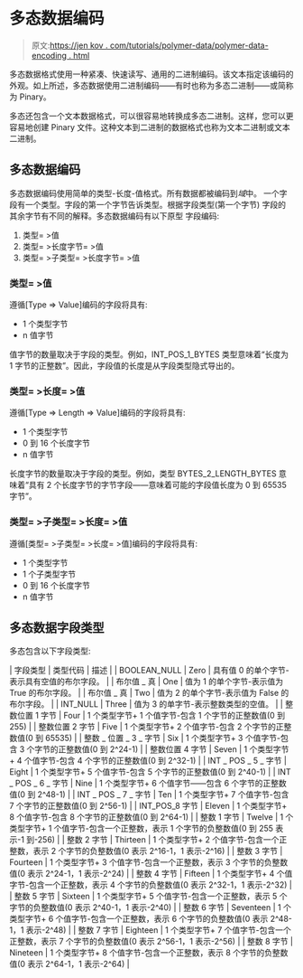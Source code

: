 # 多态数据编码

> 原文:[https://jen kov . com/tutorials/polymer-data/polymer-data-encoding . html](https://jenkov.com/tutorials/polymorph-data/polymorph-data-encoding.html)

多态数据格式使用一种紧凑、快速读写、通用的二进制编码。该文本指定该编码的外观。如上所述，多态数据使用二进制编码——有时也称为多态二进制——或简称为 Pinary。

多态还包含一个文本数据格式，可以很容易地转换成多态二进制。这样，您可以更容易地创建 Pinary 文件。这种文本到二进制的数据格式也称为文本二进制或文本二进制。

## 多态数据编码

多态数据编码使用简单的类型-长度-值格式。所有数据都被编码到*域*中。 一个字段有一个类型。字段的第一个字节告诉类型。根据字段类型(第一个字节) 字段的其余字节有不同的解释。多态数据编码有以下原型 字段编码:

1.  类型= >值
2.  类型= >长度字节= >值
3.  类型= >子类型= >长度字节= >值

### 类型= >值

遵循[Type => Value]编码的字段将具有:

*   1 个类型字节
*   n 值字节

值字节的数量取决于字段的类型。例如，INT_POS_1_BYTES 类型意味着“长度为 1 字节的正整数”。因此，字段值的长度是从字段类型隐式导出的。

### 类型= >长度= >值

遵循[Type => Length => Value]编码的字段将具有:

*   1 个类型字节
*   0 到 16 个长度字节
*   n 值字节

长度字节的数量取决于字段的类型。例如，类型 BYTES_2_LENGTH_BYTES 意味着“具有 2 个长度字节的字节字段——意味着可能的字段值长度为 0 到 65535 字节”。

### 类型= >子类型= >长度= >值

遵循[类型= >子类型= >长度= >值]编码的字段将具有:

*   1 个类型字节
*   1 个子类型字节
*   0 到 16 个长度字节
*   n 值字节

## 多态数据字段类型

多态包含以下字段类型:

| 字段类型 | 类型代码 | 描述 |
| BOOLEAN_NULL | Zero | 具有值 0 的单个字节-表示具有空值的布尔字段。 |
| 布尔值 _ 真 | One | 值为 1 的单个字节-表示值为 True 的布尔字段。 |
| 布尔值 _ 真 | Two | 值为 2 的单个字节-表示值为 False 的布尔字段。 |
| INT_NULL | Three | 值为 3 的单字节-表示整数类型的空值。 |
| 整数位置 1 字节 | Four | 1 个类型字节+ 1 个值字节-包含 1 个字节的正整数值(0 到 255) |
| 整数位置 2 字节 | Five | 1 个类型字节+ 2 个值字节-包含 2 个字节的正整数值(0 到 65535) |
| 整数 _ 位置 _ 3 _ 字节 | Six | 1 个类型字节+ 3 个值字节-包含 3 个字节的正整数值(0 到 2^24-1) |
| 整数位置 4 字节 | Seven | 1 个类型字节+ 4 个值字节-包含 4 个字节的正整数值(0 到 2^32-1) |
| INT _ POS _ 5 _ 字节 | Eight | 1 个类型字节+ 5 个值字节-包含 5 个字节的正整数值(0 到 2^40-1) |
| INT _ POS _ 6 _ 字节 | Nine | 1 个类型字节+ 6 个值字节——包含 6 个字节的正整数值(0 到 2^48-1) |
| INT _ POS _ 7 _ 字节 | Ten | 1 个类型字节+ 7 个值字节-包含 7 个字节的正整数值(0 到 2^56-1) |
| INT_POS_8 字节 | Eleven | 1 个类型字节+ 8 个值字节-包含 8 个字节的正整数值(0 到 2^64-1) |
| 整数 1 字节 | Twelve | 1 个类型字节+ 1 个值字节-包含一个正整数，表示 1 个字节的负整数值(0 到 255 表示-1 到-256) |
| 整数 2 字节 | Thirteen | 1 个类型字节+ 2 个值字节-包含一个正整数，表示 2 个字节的负整数值(0 表示 2^16-1，1 表示-2^16) |
| 整数 3 字节 | Fourteen | 1 个类型字节+ 3 个值字节-包含一个正整数，表示 3 个字节的负整数值(0 表示 2^24-1，1 表示-2^24) |
| 整数 4 字节 | Fifteen | 1 个类型字节+ 4 个值字节-包含一个正整数，表示 4 个字节的负整数值(0 表示 2^32-1，1 表示-2^32) |
| 整数 5 字节 | Sixteen | 1 个类型字节+ 5 个值字节-包含一个正整数，表示 5 个字节的负整数值(0 表示 2^40-1，1 表示-2^40) |
| 整数 6 字节 | Seventeen | 1 个类型字节+ 6 个值字节-包含一个正整数，表示 6 个字节的负整数值(0 表示 2^48-1，1 表示-2^48) |
| 整数 7 字节 | Eighteen | 1 个类型字节+ 7 个值字节-包含一个正整数，表示 7 个字节的负整数值(0 表示 2^56-1，1 表示-2^56) |
| 整数 8 字节 | Nineteen | 1 个类型字节+ 8 个值字节-包含一个正整数，表示 8 个字节的负整数值(0 表示 2^64-1，1 表示-2^64) |